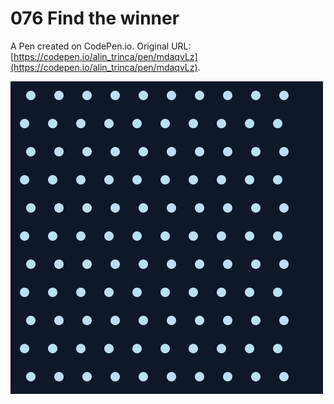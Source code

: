 # 076 Find the winner

A Pen created on CodePen.io. Original URL: [https://codepen.io/alin_trinca/pen/mdaqvLz](https://codepen.io/alin_trinca/pen/mdaqvLz).

![Find the Winner Screenshot](find-the-winner.png)

